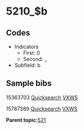 # 5210\_$b

## Codes

-   Indicators
    -   First: 0
    -   Second: \_
-   Subfield: b

## Sample bibs

15363703 [Quicksearch](https://search.library.yale.edu/catalog/15363703) [VXWS](http://prodorbis.library.yale.edu:7014/vxws/GetHoldingsService?bibId=15363703)

15787389 [Quicksearch](https://search.library.yale.edu/catalog/15787389) [VXWS](http://prodorbis.library.yale.edu:7014/vxws/GetHoldingsService?bibId=15787389)

**Parent topic:**[521](../../tags/521/521.md)

